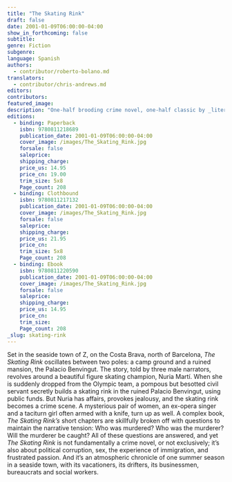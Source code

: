 ```yaml
---
title: "The Skating Rink"
draft: false
date: 2001-01-09T06:00:00-04:00
show_in_forthcoming: false
subtitle:
genre: Fiction
subgenre:
language: Spanish
authors:
  - contributor/roberto-bolano.md
translators:
  - contributor/chris-andrews.md
editors:
contributors:
featured_image:
description: "One-half brooding crime novel, one-half classic by _literature's new patron saint_ (Sam Anderson, _New York Magazine_) "
editions:
  - binding: Paperback
    isbn: 9780811218689
    publication_date: 2001-01-09T06:00:00-04:00
    cover_image: /images/The_Skating_Rink.jpg
    forsale: false
    saleprice:
    shipping_charge:
    price_us: 14.95
    price_cn: 19.00
    trim_size: 5x8
    Page_count: 208
  - binding: Clothbound
    isbn: 9780811217132
    publication_date: 2001-01-09T06:00:00-04:00
    cover_image: /images/The_Skating_Rink.jpg
    forsale: false
    saleprice:
    shipping_charge:
    price_us: 21.95
    price_cn:
    trim_size: 5x8
    Page_count: 208
  - binding: Ebook
    isbn: 9780811220590
    publication_date: 2001-01-09T06:00:00-04:00
    cover_image: /images/The_Skating_Rink.jpg
    forsale: false
    saleprice:
    shipping_charge:
    price_us: 14.95
    price_cn:
    trim_size:
    Page_count: 208
_slug: skating-rink
---
```


Set in the seaside town of Z, on the Costa Brava, north of Barcelona, _The Skating Rink_ oscillates between two poles: a camp ground and a ruined mansion, the Palacio Benvingut. The story, told by three male narrators, revolves around a beautiful figure skating champion, Nuria Martí. When she is suddenly dropped from the Olympic team, a pompous but besotted civil servant secretly builds a skating rink in the ruined Palacio Benvingut, using public funds. But Nuria has affairs, provokes jealousy, and the skating rink becomes a crime scene. A mysterious pair of women, an ex-opera singer and a taciturn girl often armed with a knife, turn up as well. A complex book, _The Skating Rink’s_ short chapters are skillfully broken off with questions to maintain the narrative tension: Who was murdered? Who was the murderer? Will the murderer be caught? All of these questions are answered, and yet _The Skating Rink_ is not fundamentally a crime novel, or not exclusively; it’s also about political corruption, sex, the experience of immigration, and frustrated passion. And it’s an atmospheric chronicle of one summer season in a seaside town, with its vacationers, its drifters, its businessmen, bureaucrats and social workers.

